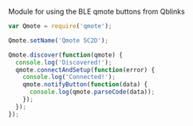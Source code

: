 Module for using the BLE qmote buttons from Qblinks

```js
var Qmote = require('qmote');

Qmote.setName('Qmote 5C2D');

Qmote.discover(function(qmote) {
  console.log('Discovered!');
  qmote.connectAndSetup(function(error) {
    console.log('Connected!');
    qmote.notifyButton(function(data) {
      console.log(qmote.parseCode(data));
    });
  });
});
```

